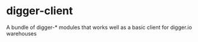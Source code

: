 digger-client
=============

A bundle of digger-* modules that works well as a basic client for digger.io warehouses
